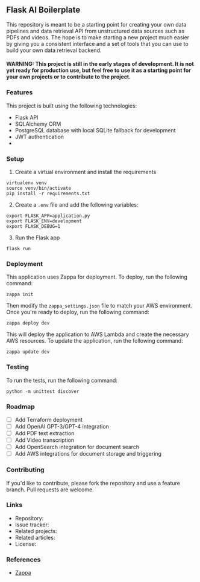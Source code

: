 ## Flask AI Boilerplate

This repository is meant to be a starting point for creating your own data pipelines and data retrieval API from unstructured data sources such as PDFs and videos. 
The hope is to make starting a new project much easier by giving you a consistent interface and a set of tools that you can use to build your own data retrieval backend.

#### WARNING: This project is still in the early stages of development. It is not yet ready for production use, but feel free to use it as a starting point for your own projects or to contribute to the project.

### Features
This project is built using the following technologies:
- Flask API
- SQLAlchemy ORM
- PostgreSQL database with local SQLite fallback for development
- JWT authentication
- 

### Setup
1. Create a virtual environment and install the requirements
```
virtualenv venv
source venv/bin/activate
pip install -r requirements.txt
```

2. Create a `.env` file and add the following variables:
```
export FLASK_APP=application.py
export FLASK_ENV=development
export FLASK_DEBUG=1
```

3. Run the Flask app
```
flask run
```

### Deployment
This application uses Zappa for deployment. To deploy, run the following command:
```
zappa init
```

Then modify the `zappa_settings.json` file to match your AWS environment. Once you're ready to deploy, run the following command:
```
zappa deploy dev
```
This will deploy the application to AWS Lambda and create the necessary AWS resources. To update the application, run the following command:
```
zappa update dev
```

### Testing
To run the tests, run the following command:
```
python -m unittest discover
```

### Roadmap
- [ ] Add Terraform deployment
- [ ] Add OpenAI GPT-3/GPT-4 integration
- [ ] Add PDF text extraction
- [ ] Add Video transcription
- [ ] Add OpenSearch integration for document search
- [ ] Add AWS integrations for document storage and triggering

### Contributing
If you'd like to contribute, please fork the repository and use a feature branch. Pull requests are welcome.

### Links
- Repository:
- Issue tracker:
- Related projects:
- Related articles:
- License:

### References
- [Zappa](https://github.com/Miserlou/Zappa)